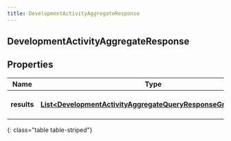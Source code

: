 ```yaml
---
title: DevelopmentActivityAggregateResponse
---
```


## DevelopmentActivityAggregateResponse

## Properties

| Name        | Type                                                                                                                                                 | Description              | Notes      |
| ----------- | ---------------------------------------------------------------------------------------------------------------------------------------------------- | ------------------------ | ---------- |
| **results** | <!----><!---->[**List&lt;DevelopmentActivityAggregateQueryResponseGroupedData&gt;**](DevelopmentActivityAggregateQueryResponseGroupedData.md)<!----> | The results of the query | [optional] |

{: class="table table-striped"}
